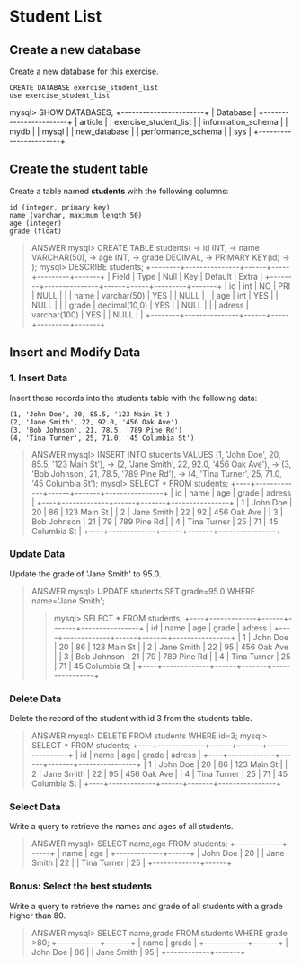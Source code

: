 # Student List

## Create a new database
Create a new database for this exercise.
```
CREATE DATABASE exercise_student_list
use exercise_student_list
```
mysql> SHOW DATABASES;
+-----------------------+
| Database              |
+-----------------------+
| article               |
| exercise_student_list |
| information_schema    |
| mydb                  |
| mysql                 |
| new_database          |
| performance_schema    |
| sys                   |
+-----------------------+


## Create the student table
Create a table named **students** with the following columns:  
```
id (integer, primary key)  
name (varchar, maximum length 50)  
age (integer)  
grade (float)  
```

> ANSWER
> mysql> CREATE TABLE students(
    -> id INT,
    -> name VARCHAR(50),
    -> age INT,
    -> grade DECIMAL,
    -> PRIMARY KEY(id)
    -> );
> mysql> DESCRIBE students;
+--------+---------------+------+-----+---------+-------+
| Field  | Type          | Null | Key | Default | Extra |
+--------+---------------+------+-----+---------+-------+
| id     | int           | NO   | PRI | NULL    |       |
| name   | varchar(50)   | YES  |     | NULL    |       |
| age    | int           | YES  |     | NULL    |       |
| grade  | decimal(10,0) | YES  |     | NULL    |       |
| adress | varchar(100)  | YES  |     | NULL    |       |
+--------+---------------+------+-----+---------+-------+


## Insert and Modify Data
### 1. Insert Data
Insert these records into the students table with the following data:
```
(1, 'John Doe', 20, 85.5, '123 Main St')
(2, 'Jane Smith', 22, 92.0, '456 Oak Ave')
(3, 'Bob Johnson', 21, 78.5, '789 Pine Rd')
(4, 'Tina Turner', 25, 71.0, '45 Columbia St')
```

> ANSWER
> mysql> INSERT INTO students VALUES (1, 'John Doe', 20, 85.5, '123 Main St'),
    -> (2, 'Jane Smith', 22, 92.0, '456 Oak Ave'),
    -> (3, 'Bob Johnson', 21, 78.5, '789 Pine Rd'),
    -> (4, 'Tina Turner', 25, 71.0, '45 Columbia St');
> mysql> SELECT * FROM students;
+----+-------------+------+-------+----------------+
| id | name        | age  | grade | adress         |
+----+-------------+------+-------+----------------+
|  1 | John Doe    |   20 |    86 | 123 Main St    |
|  2 | Jane Smith  |   22 |    92 | 456 Oak Ave    |
|  3 | Bob Johnson |   21 |    79 | 789 Pine Rd    |
|  4 | Tina Turner |   25 |    71 | 45 Columbia St |
+----+-------------+------+-------+----------------+



### Update Data
Update the grade of 'Jane Smith' to 95.0.

> ANSWER
> mysql> UPDATE students SET grade=95.0 WHERE name='Jane Smith';
> > mysql> SELECT * FROM students;
+----+-------------+------+-------+----------------+
| id | name        | age  | grade | adress         |
+----+-------------+------+-------+----------------+
|  1 | John Doe    |   20 |    86 | 123 Main St    |
|  2 | Jane Smith  |   22 |    95 | 456 Oak Ave    |
|  3 | Bob Johnson |   21 |    79 | 789 Pine Rd    |
|  4 | Tina Turner |   25 |    71 | 45 Columbia St |
+----+-------------+------+-------+----------------+

### Delete Data
Delete the record of the student with id 3 from the students table.

> ANSWER
mysql> DELETE FROM students WHERE id=3;
mysql> SELECT * FROM students;
+----+-------------+------+-------+----------------+
| id | name        | age  | grade | adress         |
+----+-------------+------+-------+----------------+
|  1 | John Doe    |   20 |    86 | 123 Main St    |
|  2 | Jane Smith  |   22 |    95 | 456 Oak Ave    |
|  4 | Tina Turner |   25 |    71 | 45 Columbia St |
+----+-------------+------+-------+----------------+


 

### Select Data
Write a query to retrieve the names and ages of all students.  

> ANSWER
> mysql> SELECT name,age  FROM students;
+-------------+------+
| name        | age  |
+-------------+------+
| John Doe    |   20 |
| Jane Smith  |   22 |
| Tina Turner |   25 |
+-------------+------+ 

### Bonus: Select the best students
Write a query to retrieve the names and grade of all students with a grade higher than 80.

> ANSWER
> mysql> SELECT name,grade FROM students WHERE grade >80;
+------------+-------+
| name       | grade |
+------------+-------+
| John Doe   |    86 |
| Jane Smith |    95 |
+------------+-------+


